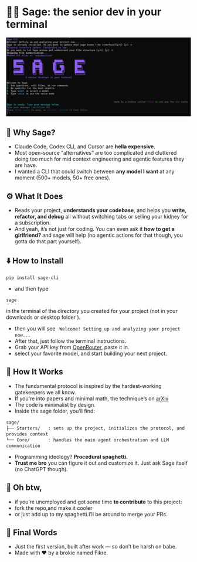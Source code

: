 # 🧙‍♂️ Sage: the senior dev in your terminal
![Sage welcome page.](./sage/public/sage_start_page.jpg "Sage welcome page snapshot.")
## 🤔 Why Sage?

- Claude Code, Codex CLI, and Cursor are **hella expensive**.  
- Most open-source “alternatives” are too complicated and cluttered doing too much for mid context engineering and agentic features they are have.  
- I wanted a CLI that could switch between **any model I want** at any moment (500+ models, 50+ free ones).
## ⚙️ What It Does

- Reads your project, **understands your codebase**, and helps you **write, refactor, and debug**  all without switching tabs or selling your kidney for a subscription.  
- And yeah, it’s not just for coding. You can even ask it **how to get a girlfriend?** and sage will help (no agentic actions for that   though, you gotta do that part yourself).
## ⬇️ How to Install

 ```
pip install sage-cli
```

-	and then type 
```
sage
```
 in the terminal of the directory you created for your project (not in your downloads or desktop folder ).
- then you will see
``` Welcome! Setting up and analyzing your project now...```
- After that, just follow the terminal instructions.
- Grab your API key from  [OpenRouter](https://openrouter.ai/settings/keys), paste it in.
- select your favorite model,  and start building your next project.

## 🧩 How It Works
- The fundamental protocol is inspired by the hardest-working gatekeepers we all know.
- If you’re into papers and minimal math, the technique’s on [arXiv](https://arxiv.org/abs/2510.14881)
- The code is minimalist by design.
- Inside the sage folder, you’ll find:
```text
sage/
├── Starters/   : sets up the project, initializes the protocol, and provides context  
└── Core/       : handles the main agent orchestration and LLM communication 
```

- Programming ideology? **Procedural spaghetti.**
- **Trust me bro**  you can figure it out and customize it.
Just ask Sage itself (no ChatGPT though).
## 🤝 Oh btw,
- if you’re unemployed and got some time **to contribute** to this project:        
 - fork the repo,and make it cooler
 - or just add up to my spaghetti.I’ll be around to merge your PRs.
## 📢 Final Words
- Just the first version, built after work — so don’t be harsh on  babe.   
- Made with ❤️ by a brokie named Fikre.